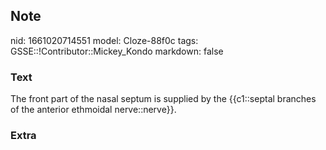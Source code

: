 ## Note
nid: 1661020714551
model: Cloze-88f0c
tags: GSSE::!Contributor::Mickey_Kondo
markdown: false

### Text
The front part of the nasal septum is supplied by the {{c1::septal branches of the anterior ethmoidal nerve::nerve}}.

### Extra

